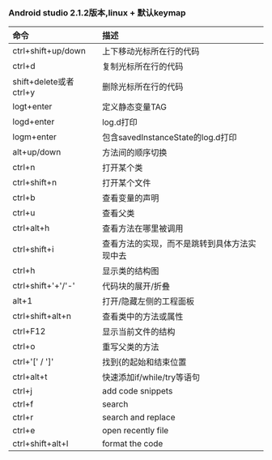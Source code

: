 ### Android studio 2.1.2版本,linux + 默认keymap

| 命令                   | 描述                           |
| :------------------- | :--------------------------- |
| ctrl+shift+up/down   | 上下移动光标所在行的代码                 |
| ctrl+d               | 复制光标所在行的代码                   |
| shift+delete或者ctrl+y | 删除光标所在行的代码                   |
| logt+enter           | 定义静态变量TAG                    |
| logd+enter           | log.d打印                      |
| logm+enter           | 包含savedInstanceState的log.d打印 |
| alt+up/down          | 方法间的顺序切换                     |
| ctrl+n               | 打开某个类                        |
| ctrl+shift+n         | 打开某个文件                       |
| ctrl+b               | 查看变量的声明                      |
| ctrl+u               | 查看父类                         |
| ctrl+alt+h           | 查看方法在哪里被调用                   |
| ctrl+shift+i         | 查看方法的实现，而不是跳转到具体方法实现中去       |
| ctrl+h               | 显示类的结构图                      |
| ctrl+shift+'+'/'-'   | 代码块的展开/折叠                    |
| alt+1                | 打开/隐藏左侧的工程面板                 |
| ctrl+shift+alt+n     | 查看类中的方法或属性                   |
| ctrl+F12             | 显示当前文件的结构                    |
| ctrl+o               | 重写父类的方法                      |
| ctrl+'[' / ']'       | 找到{的起始和结束位置                  |
| ctrl+alt+t           | 快速添加if/while/try等语句          |
| ctrl+j               | add code snippets            |
| ctrl+f               | search                       |
| ctrl+r               | search and replace           |
| ctrl+e               | open recently file           |
| ctrl+shift+alt+l     | format the code              |